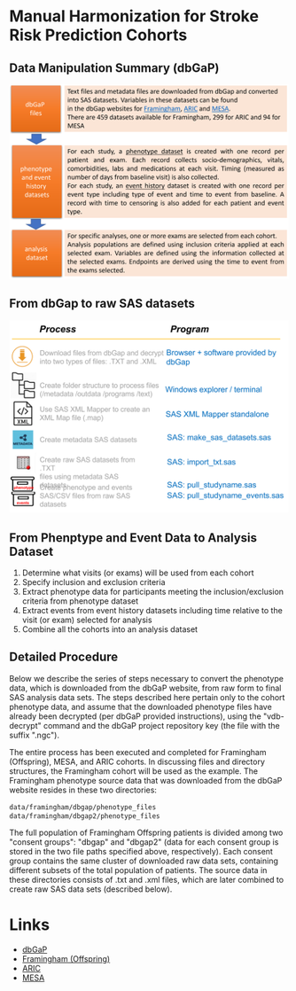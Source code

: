 # Manual Harmonization for Stroke Risk Prediction Cohorts


## Data Manipulation Summary (dbGaP)

<img src="./manipulation_summary.png" width="600">

## From dbGap to raw SAS datasets

<img src="./dbgap_to_sas.png" width="600">

## From Phenptype and Event Data to Analysis Dataset

1. Determine what visits (or exams) will be used from each cohort
2. Specify inclusion and exclusion criteria
3. Extract phenotype data for participants meeting the inclusion/exclusion criteria from phenotype dataset
4. Extract events from event history datasets including time relative to the visit (or exam) selected for analysis
5. Combine all the cohorts into an analysis dataset

## Detailed Procedure

Below we describe the series of steps necessary to convert the phenotype data, which is downloaded from the dbGaP website, from raw form to final SAS analysis data sets. The steps described here pertain only to the cohort phenotype data, and assume that the downloaded phenotype files have already been decrypted (per dbGaP provided instructions), using the "vdb-decrypt" command and the dbGaP project repository key (the file with the suffix ".ngc").

The entire process has been executed and completed for Framingham (Offspring), MESA, and ARIC cohorts. In discussing files and directory structures, the Framingham cohort will be used as the example. The Framingham phenotype source data that was downloaded from the dbGaP website resides in these two directories:

    data/framingham/dbgap/phenotype_files
    data/framingham/dbgap2/phenotype_files

The full population of Framingham Offspring patients is divided among two "consent groups": "dbgap" and "dbgap2" (data for each consent group is stored in the two file paths specified above, respectively). Each consent group contains the same cluster of downloaded raw data sets, containing different subsets of the total population of patients. The source data in these directories consists of .txt and .xml files, which are later combined to create raw SAS data sets (described below).

# Links
- [dbGaP](https://www.ncbi.nlm.nih.gov/gap/)
- [Framingham (Offspring)](https://www.ncbi.nlm.nih.gov/projects/gap/cgi-bin/study.cgi?study_id=phs000007.v32.p13)
- [ARIC](https://www.ncbi.nlm.nih.gov/projects/gap/cgi-bin/study.cgi?study_id=phs000280.v7.p1)
- [MESA](https://www.ncbi.nlm.nih.gov/projects/gap/cgi-bin/study.cgi?study_id=phs000209.v13.p3)
